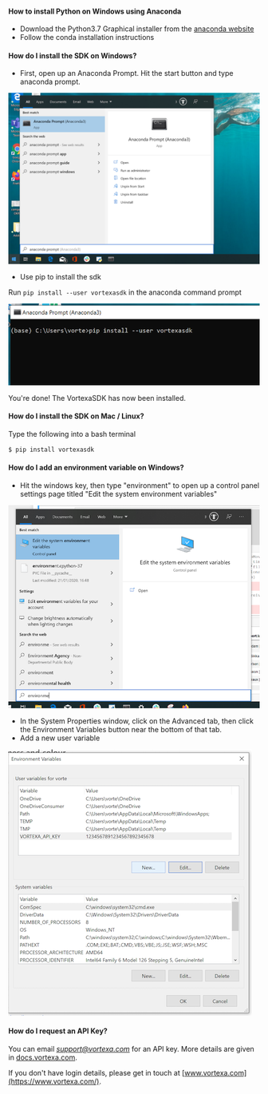 #### How to install Python on Windows using Anaconda
- Download the Python3.7 Graphical installer from the [anaconda website](https://www.anaconda.com/distribution/)
- Follow the conda installation instructions



#### How do I install the SDK on Windows?
- First, open up an Anaconda Prompt. Hit the start button and type anaconda prompt.

![Anaconda prompt](img/anaconda_prompt.png)

- Use pip to install the sdk

Run `pip install --user vortexasdk` in the anaconda command prompt

![pip_install.png](img/pip_install.png)

You're done! The VortexaSDK has now been installed.



#### How do I install the SDK on Mac / Linux?
Type the following into a bash terminal
```bash
$ pip install vortexasdk
```



#### How do I add an environment variable on Windows?
- Hit the windows key, then type "environment" to open up a control panel settings page titled "Edit the system environment variables"

![edit_system_env_vars.png](img/edit_system_env_vars.png)

-  In the System Properties window, click on the Advanced tab, then click the Environment Variables button near the bottom of that tab.
- Add a new user variable

![add_env_var.png](img/add_env_var.png)



#### How do I request an API Key?
You can email *support@vortexa.com* for an API key.
More details are given in [docs.vortexa.com](https://docs.vortexa.com/reference/intro-authentication).

If you don't have login details, please get in touch at [www.vortexa.com](https://www.vortexa.com/).
